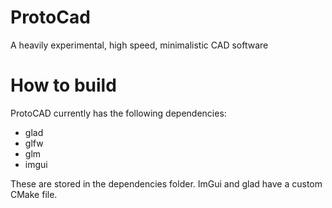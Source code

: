 # ProtoCad
A heavily experimental, high speed, minimalistic CAD software

# How to build
ProtoCAD currently has the following dependencies:

- glad
- glfw
- glm
- imgui

These are stored in the dependencies folder. ImGui and glad have a custom CMake file.
